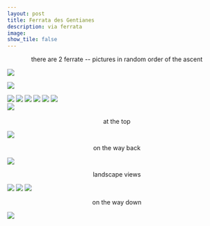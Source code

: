 ```yaml
---
layout: post
title: Ferrata des Gentianes 
description: via ferrata 
image:
show_tile: false 
---
```



<center>there are 2 ferrate -- pictures in random order of the ascent</center>


![](../assets/images/ferrate/ferrata_verbier/IMG-20180826-WA0004.jpg)

![](../assets/images/ferrate/ferrata_verbier/IMG-20180826-WA0005.jpg)

![](../assets/images/ferrate/ferrata_verbier/IMG-20180826-WA0007.jpg)
![](../assets/images/ferrate/ferrata_verbier/IMG-20180826-WA0009.jpg)
![](../assets/images/ferrate/ferrata_verbier/IMG-20180826-WA0011.jpg)
![](../assets/images/ferrate/ferrata_verbier/IMG-20180827-WA0009.jpg)
![](../assets/images/ferrate/ferrata_verbier/IMG-20180827-WA0010.jpg)
![](../assets/images/ferrate/ferrata_verbier/IMG-20180827-WA0022.jpg)	
![](../assets/images/ferrate/ferrata_verbier/IMG-20180828-WA0009.jpg)
![]()
![]()
![]()
![]()
![]()


<center> at the top </center>

![](../assets/images/ferrate/ferrata_verbier/IMG-20180827-WA0014.jpg)

<center> on the way back </center>

![](../assets/images/ferrate/ferrata_verbier/IMG-20180827-WA0015.jpg)

<center> landscape views </center>

![](../assets/images/ferrate/ferrata_verbier/IMG-20180827-WA0017.jpg)
![](../assets/images/ferrate/ferrata_verbier/IMG-20180828-WA0008.jpg)
![](../assets/images/ferrate/ferrata_verbier/IMG-20180828-WA0011.jpg)

<center> on the way down </center>

![](../assets/images/ferrate/ferrata_verbier/IMG-20180828-WA0015.jpg)

